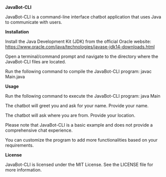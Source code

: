 **JavaBot-CLI**

JavaBot-CLI is a command-line interface chatbot application that uses Java to communicate with users.

**Installation**

Install the Java Development Kit (JDK) from the official Oracle website: https://www.oracle.com/java/technologies/javase-jdk14-downloads.html

Open a terminal/command prompt and navigate to the directory where the JavaBot-CLI files are located.

Run the following command to compile the JavaBot-CLI program: javac Main.java

**Usage**

Run the following command to execute the JavaBot-CLI program: java Main

The chatbot will greet you and ask for your name. Provide your name.

The chatbot will ask where you are from. Provide your location.

Please note that JavaBot-CLI is a basic example and does not provide a comprehensive chat experience. 

You can customize the program to add more functionalities based on your requirements.

**License**

JavaBot-CLI is licensed under the MIT License. See the LICENSE file for more information.
